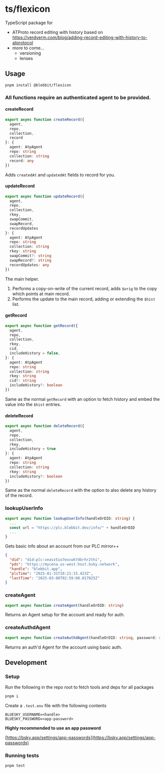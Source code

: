 # ts/flexicon

TypeScript package for

- ATProto record editing with history based on https://verdverm.com/blog/adding-record-editing-with-history-to-atprotocol
- more to come...
  - versioning
  - lenses


## Usage

```
pnpm install @blebbit/flexicon
```

### __All functions require an authenticated agent to be provided.__

#### createRecord

```ts
export async function createRecord({
  agent,
  repo,
  collection,
  record
}: {
  agent: AtpAgent
  repo: string
  collection: string
  record: any
})
```

Adds `createdAt` and `updatedAt` fields to record for you.

#### updateRecord

```ts
export async function updateRecord({
  agent,
  repo,
  collection,
  rkey,
  swapCommit,
  swapRecord,
  recordUpdates
}: {
  agent: AtpAgent
  repo: string
  collection: string
  rkey: string
  swapCommit?: string
  swapRecord?: string
  recordUpdates: any
})
```

The main helper.

1. Performs a copy-on-write of the current record, adds `$orig` to the copy which points at main record.
2. Performs the update to the main record, adding or extending the `$hist` list.


#### getRecord

```ts
export async function getRecord({
  agent,
  repo,
  collection,
  rkey,
  cid,
  includeHistory = false,
}: {
  agent: AtpAgent
  repo: string
  collection: string
  rkey: string
  cid?: string
  includeHistory?: boolean
})
```

Same as the normal `getRecord` with an option to fetch history and embed the value into the `$hist` entries.

#### deleteRecord

```ts
export async function deleteRecord({
  agent,
  repo,
  collection,
  rkey,
  includeHistory = true
}: {
  agent: AtpAgent
  repo: string
  collection: string
  rkey: string
  includeHistory?: boolean
})
```

Same as the normal `deleteRecord` with the option
to also delete any history of the record.


### lookupUserInfo

```ts
export async function lookupUserInfo(handleOrDID: string) {
  ...
  const url = "https://plc.blebbit.dev/info/" + handleOrDID
  ...
}
```

Gets basic info about an account from our PLC mirror++

```json
{
  "did": "did:plc:veavz5io7eocwh7dbrhr2thi",
  "pds": "https://mycena.us-west.host.bsky.network",
  "handle": "blebbit.app",
  "plcTime": "2025-01-31T10:21:15.423Z",
  "lastTime": "2025-03-08T02:59:08.017025Z"
}
```

### createAgent

```ts
export async function createAgent(handleOrDID: string)
```

Returns an Agent setup for the account and ready for auth.

### createAuthdAgent

```ts
export async function createAuthdAgent(handleOrDID: string, password: string)
```

Returns an auth'd Agent for the account using basic auth.


## Development

### Setup

Run the following in the repo root to fetch tools and deps for all packages

```sh
pnpm i
```

Create a `.test.env` file with the following contents

```env
BLUESKY_USERNAME=<handle>
BLUESKY_PASSWORD=<app-password>
```

__Highly recommended to use an app password__

[https://bsky.app/settings/app-passwords](https://bsky.app/settings/app-passwords)


### Running tests

```sh
pnpm test
```

